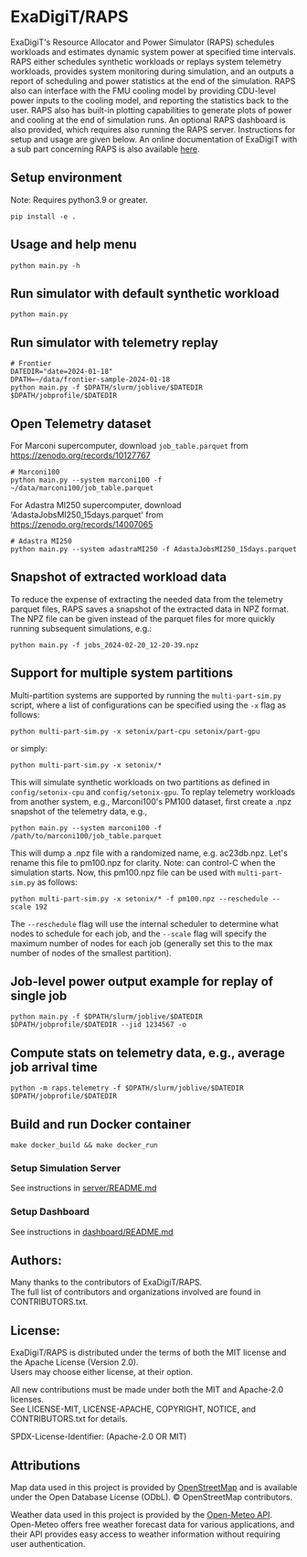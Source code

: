 # ExaDigiT/RAPS

ExaDigiT's Resource Allocator and Power Simulator (RAPS) schedules workloads and 
estimates dynamic system power at specified time intervals. RAPS either schedules 
synthetic workloads or replays system telemetry workloads,
provides system monitoring during simulation, and an outputs a report of scheduling
and power statistics at the end of the simulation. RAPS also can interface with 
the FMU cooling model by providing CDU-level power inputs to the cooling model,
and reporting the statistics back to the user. RAPS also has built-in plotting
capabilities to generate plots of power and cooling at the end of simulation runs.
An optional RAPS dashboard is also provided, which requires also running the RAPS server.
Instructions for setup and usage are given below. An online documentation of ExaDigiT with a sub part concerning RAPS is also available [here](https://exadigit.readthedocs.io/en/latest/).

## Setup environment

Note: Requires python3.9 or greater.

    pip install -e .

## Usage and help menu

    python main.py -h

## Run simulator with default synthetic workload

    python main.py

## Run simulator with telemetry replay

    # Frontier 
    DATEDIR="date=2024-01-18"
    DPATH=~/data/frontier-sample-2024-01-18
    python main.py -f $DPATH/slurm/joblive/$DATEDIR $DPATH/jobprofile/$DATEDIR

## Open Telemetry dataset

For Marconi supercomputer, download `job_table.parquet` from https://zenodo.org/records/10127767

    # Marconi100
    python main.py --system marconi100 -f ~/data/marconi100/job_table.parquet 

For Adastra MI250 supercomputer, download 'AdastaJobsMI250_15days.parquet' from https://zenodo.org/records/14007065

    # Adastra MI250
    python main.py --system adastraMI250 -f AdastaJobsMI250_15days.parquet 

## Snapshot of extracted workload data

To reduce the expense of extracting the needed data from the telemetry parquet files,
RAPS saves a snapshot of the extracted data in NPZ format. The NPZ file can be
given instead of the parquet files for more quickly running subsequent simulations, e.g.:

    python main.py -f jobs_2024-02-20_12-20-39.npz

## Support for multiple system partitions

Multi-partition systems are supported by running the `multi-part-sim.py` script, where a list of configurations can be specified using the `-x` flag as follows:

    python multi-part-sim.py -x setonix/part-cpu setonix/part-gpu

or simply:

    python multi-part-sim.py -x setonix/*

This will simulate synthetic workloads on two partitions as defined in `config/setonix-cpu` and `config/setonix-gpu`. To replay telemetry workloads from another system, e.g., Marconi100's PM100 dataset, first create a .npz snapshot of the telemetry data, e.g., 

    python main.py --system marconi100 -f /path/to/marconi100/job_table.parquet

This will dump a .npz file with a randomized name, e.g. ac23db.npz. Let's rename this file to pm100.npz for clarity. Note: can control-C when the simulation starts. Now, this pm100.npz file can be used with `multi-part-sim.py` as follows:

    python multi-part-sim.py -x setonix/* -f pm100.npz --reschedule --scale 192

The `--reschedule` flag will use the internal scheduler to determine what nodes to schedule for each job, and the `--scale` flag will specify the maximum number of nodes for each job (generally set this to the max number of nodes of the smallest partition). 

## Job-level power output example for replay of single job

    python main.py -f $DPATH/slurm/joblive/$DATEDIR $DPATH/jobprofile/$DATEDIR --jid 1234567 -o

## Compute stats on telemetry data, e.g., average job arrival time

    python -m raps.telemetry -f $DPATH/slurm/joblive/$DATEDIR $DPATH/jobprofile/$DATEDIR

## Build and run Docker container

    make docker_build && make docker_run

### Setup Simulation Server

See instructions in [server/README.md](https://code.ornl.gov/exadigit/simulationserver)

### Setup Dashboard

See instructions in [dashboard/README.md](https://code.ornl.gov/exadigit/simulation-dashboard)

## Authors:

Many thanks to the contributors of ExaDigiT/RAPS.  
The full list of contributors and organizations involved are found in CONTRIBUTORS.txt.  

## License:

ExaDigiT/RAPS is distributed under the terms of both the MIT license and the Apache License (Version 2.0).  
Users may choose either license, at their option.  

All new contributions must be made under both the MIT and Apache-2.0 licenses.  
See LICENSE-MIT, LICENSE-APACHE, COPYRIGHT, NOTICE, and CONTRIBUTORS.txt for details.  

SPDX-License-Identifier: (Apache-2.0 OR MIT)  

## Attributions

Map data used in this project is provided by [OpenStreetMap](https://www.openstreetmap.org/copyright) and is available under the Open Database License (ODbL). © OpenStreetMap contributors.

Weather data used in this project is provided by the [Open-Meteo API](https://open-meteo.com/en/docs). Open-Meteo offers free weather forecast data for various applications, and their API provides easy access to weather information without requiring user authentication.

